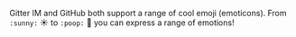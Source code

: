 Gitter IM and GitHub both support a range of cool emoji (emoticons).
From `:sunny:` :sunny: to `:poop:` :poop: you can express a range of emotions!
